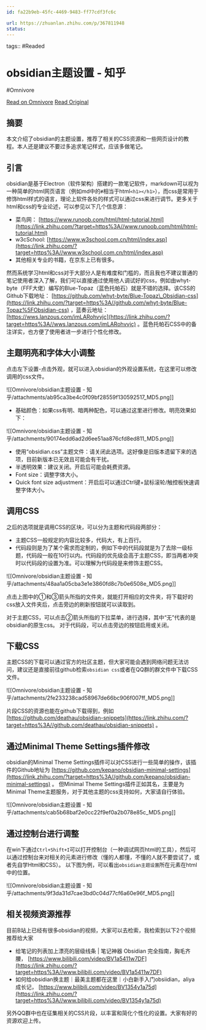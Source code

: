 ```yaml
---
id: fa22b9eb-45fc-4469-9483-ff77cdf3fc6c

url: https://zhuanlan.zhihu.com/p/367811948
status:
---
```



tags::  #Readed 

# obsidian主题设置 - 知乎
#Omnivore

[Read on Omnivore](https://omnivore.app/me/obsidian-190e2fe3aab)
[Read Original](https://zhuanlan.zhihu.com/p/367811948)

## **摘要**

本文介绍了obsidian的主题设置，推荐了相关的CSS资源和一些网页设计的教程。本人还是建议不要过多追求笔记样式，应该多做笔记。

## **引言**

obsidian是基于Electron（软件架构）搭建的一款笔记软件，markdown可以视为一种简单的html网页语言（例如md中的`#`相当于html`<h1></h1>`），而css是常用于修饰html样式的语言，理论上软件各处的样式可以通过css来进行调节。更多关于html和css的专业论述，可以参见以下几个信息源：

* 菜鸟网： [https://www.runoob.com/html/html-tutorial.html](https://link.zhihu.com/?target=https%3A//www.runoob.com/html/html-tutorial.html)
* w3cSchool: [https://www.w3school.com.cn/html/index.asp](https://link.zhihu.com/?target=https%3A//www.w3school.com.cn/html/index.asp)
* 其他相关专业的书籍，在京东上已有很多。

然而系统学习html和css对于大部分人是有难度和门槛的，而且我也不建议普通的笔记使用者深入了解，我们可以直接通过使用他人调试好的css，例如由whyt-byte（FFF大佬）编写的Blue-Topaz（蓝色托帕石）就是不错的选择。该CSS的Github下载地址： [https://github.com/whyt-byte/Blue-Topaz\_Obsidian-css](https://link.zhihu.com/?target=https%3A//github.com/whyt-byte/Blue-Topaz%5FObsidian-css) ，蓝奏云地址： [https://wws.lanzous.com/imLARohvvjc](https://link.zhihu.com/?target=https%3A//wws.lanzous.com/imLARohvvjc) 。蓝色托帕石CSS中的备注详实，也方便了使用者进一步进行个性化修改。

## **主题明亮和字体大小调整**

点击左下设置-点击外观，就可以进入obsidian的外观设置系统，在这里可以修改调用的css文件。 

![[Omnivore/obsidian主题设置 - 知乎/attachments/ab95ca3be4c0f09bf28559f130592517_MD5.png]]

* 基础颜色：如果css有明、暗两种配色，可以通过这里进行修改。明亮效果如下：

![[Omnivore/obsidian主题设置 - 知乎/attachments/90174edd6ad2d6ee51aa876cfd8ed811_MD5.png]]

* 使用“obsidian.css”主题文件：请关闭此选项。这好像是旧版本遗留下来的选项，目前新版本已无效且可能会有干扰。
* 半透明效果：建议关闭。开启后可能会耗费资源。
* Font size：调整字体大小。
* Quick font size adjustment：开启后可以通过Ctrl键+鼠标滚轮/触控板快速调整字体大小。

## **调用CSS**

之后的选项就是调用CSS的区块，可以分为主题和代码段两部分：

* 主题CSS一般规定的内容比较多，代码大，有上百行。
* 代码段则是为了某个需求而定制的，例如下中的代码段就是为了去除一级标题，代码段一般在10行以内。代码段的优先级会高于主题CSS，即当两者冲突时以代码段的设置为准。可以理解为代码段是来修饰主题CSS。

![[Omnivore/obsidian主题设置 - 知乎/attachments/48aa1a05cba3e1e3860fd8c7b0e6508e_MD5.png]]

点击上图中的①和③箭头所指的文件夹，就能打开相应的文件夹，将下载好的css放入文件夹后，点击旁边的刷新按钮就可以读取到。

对于主题CSS，可以点击②箭头所指的下拉菜单，进行选择，其中“无”代表的是obsidian的原生css。 对于代码段，可以点击旁边的按钮启用或关闭。

## **下载CSS**

主题CSS的下载可以通过官方的社区主题，但大家可能会遇到网络问题无法访问，建议还是直接前往github检索`obsidian css`或者在QQ群的群文件中下载CSS文件。 

![[Omnivore/obsidian主题设置 - 知乎/attachments/2fe233238cad58967de66bc906f007ff_MD5.png]]

片段CSS的资源也能在github下载得到，例如 [https://github.com/deathau/obsidian-snippets](https://link.zhihu.com/?target=https%3A//github.com/deathau/obsidian-snippets) 。

## **通过Minimal Theme Settings插件修改**

obsidian的Minimal Theme Settings插件可以对CSS进行一些简单的操作，该插件的Github地址为 [https://github.com/kepano/obsidian-minimal-settings](https://link.zhihu.com/?target=https%3A//github.com/kepano/obsidian-minimal-settings) 。 但Minimal Theme Settings插件正如其名，主要是为Minimal Theme主题服务，对于其他主题的css支持如何，大家请自行体验。 

![[Omnivore/obsidian主题设置 - 知乎/attachments/cab5b68baf2e0cc22f9ef0a2b078e85c_MD5.png]]

## **通过控制台进行调整**

在win下通过`Ctrl+Shift+I`可以打开控制台（一种调试网页html的工具），然后可以通过控制台来对相关的元素进行修改（懂的人都懂，不懂的人就不要尝试了，或者先自学Html和CSS）。 以下图为例，可以看出`obsidian主题设置`所在元素在html中的位置。 

![[Omnivore/obsidian主题设置 - 知乎/attachments/9f3da31d7cae3bd0c04d77cf6a60e96f_MD5.png]]

## **相关视频资源推荐**

目前B站上已经有很多obsidian的视频，大家可以去检索，我检索到以下2个视频推荐给大家

* 给笔记的列表加上漂亮的层级线条 | 笔记神器 Obsidian 完全指南，胸毛齐腰， [https://www.bilibili.com/video/BV1a5411w7DF](https://link.zhihu.com/?target=https%3A//www.bilibili.com/video/BV1a5411w7DF)
* 如何给obsidian换主题｜最美主题都在这里｜小白新手入门obsiidian，aliya成长记， [https://www.bilibili.com/video/BV1354y1a75d](https://link.zhihu.com/?target=https%3A//www.bilibili.com/video/BV1354y1a75d)

另外QQ群中也在征集相关的CSS片段，以丰富和简化个性化的设置。大家有好的资源欢迎上传。

